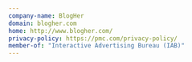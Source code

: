 ```yaml
---
company-name: BlogHer
domain: blogher.com
home: http://www.blogher.com/
privacy-policy: https://pmc.com/privacy-policy/
member-of: "Interactive Advertising Bureau (IAB)"
---
```





